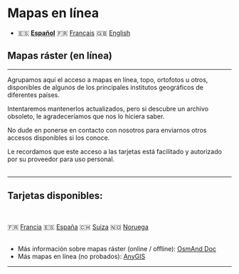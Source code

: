 # Mapas en línea
 -  🇪🇸 **[Español](README_ES.md)** 🇫🇷 [Français](README.md) 🇬🇧 [English](README_EN.md)
## Mapas ráster (en línea)


---


Agrupamos aquí el acceso a mapas en línea, topo, ortofotos u otros, disponibles de algunos de los principales institutos geográficos de diferentes países.

Intentaremos mantenerlos actualizados, pero si descubre un archivo obsoleto, le agradeceríamos que nos lo hiciera saber.

No dude en ponerse en contacto con nosotros para enviarnos otros accesos disponibles si los conoce.

Le recordamos que este acceso a las tarjetas está facilitado y autorizado por su proveedor para uso personal.<br><br>

---
## Tarjetas disponibles:
<br>

🇫🇷 [Francia](https://github.com/OsmAnd-Rendering/Online-Maps/blob/main/FR/README.md) 🇪🇸 [España](https://github.com/OsmAnd-Rendering/Online-Maps/blob/main/ES/README.md) 🇨🇭 [Suiza](https://github.com/OsmAnd-Rendering/Online-Maps/blob/main/CH) 🇳🇴 [Noruega](https://github.com/OsmAnd-Rendering/Online-Maps/blob/main/NO)
<br><br>


- Más información sobre mapas ráster (online / offline): [OsmAnd Doc](https://osmand.net/docs/user/map/raster-maps)
- Más mapas en línea (no probados): [AnyGIS](https://anygis.ru/Web/Html/Osmand_en)

---
